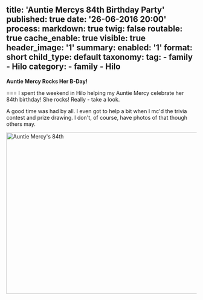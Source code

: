 title: 'Auntie Mercys 84th Birthday Party'
published: true
date: '26-06-2016 20:00'
process:
    markdown: true
    twig: false
routable: true
cache_enable: true
visible: true
header_image: '1'
summary:
    enabled: '1'
    format: short
child_type: default
taxonomy:
    tag:
        - family
        - Hilo
    category:
        - family
        - Hilo
---

**Auntie Mercy Rocks Her B-Day!**

===
I spent the weekend in Hilo helping my Auntie Mercy celebrate her 84th birthday! She rocks! Really - take a look.

A good time was had by all. I even got to help a bit when I mc'd the trivia contest and prize drawing. I don't, of course, have photos of that though others may.

<a data-flickr-embed="true"  href="https://www.flickr.com/gp/mgps-bob/8ve561" title="Auntie Mercy&#x27;s 84th"><img src="https://c8.staticflickr.com/8/7408/27930815055_31b3bf0724_z.jpg" width="640" height="427" alt="Auntie Mercy&#x27;s 84th"></a><script async src="//embedr.flickr.com/assets/client-code.js" charset="utf-8"></script>
